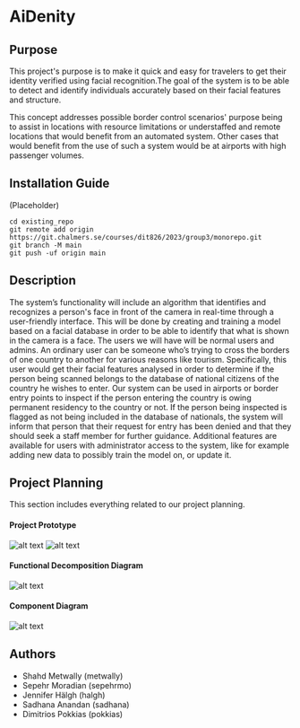 # AiDenity

## Purpose

This project's purpose is to make it quick and easy for travelers to get their identity verified using facial recognition.The goal of the system is to be able to detect and identify individuals accurately based on their facial features and structure.

This concept addresses possible border control scenarios' purpose being to assist in locations with resource limitations or understaffed and remote locations that would benefit from an automated system. Other cases that would benefit from the use of such a system would be at airports with high passenger volumes.

## Installation Guide
(Placeholder)
```
cd existing_repo
git remote add origin https://git.chalmers.se/courses/dit826/2023/group3/monorepo.git
git branch -M main
git push -uf origin main
```

## Description
The system’s functionality will include an algorithm that identifies and recognizes a person's face in front of the camera in real-time through a user-friendly interface. This will be done by creating and training a model based on a facial database in order to be able to identify that what is shown in the camera is a face.
The users we will have will be normal users and admins. An ordinary user can be someone who’s trying to cross the borders of one country to another for various reasons like tourism. Specifically, this user would get their facial features analysed in order to determine if the person being scanned belongs to the database of national citizens of the country he wishes to enter. Our system can be used in airports or border entry points to inspect if the person entering the country is owing permanent residency to the country or not. If the person being inspected is flagged as not being included in the database of nationals, the system will inform that person that their request for entry has been denied and that they should seek a staff member for further guidance. Additional features are available for users with administrator access to the system, like for example adding new data to possibly train the model on, or update it.

## Project Planning

This section includes everything related to our project planning. 

#### Project Prototype
![alt text](https://git.chalmers.se/courses/dit826/2023/group3/monorepo/-/design_management/designs/92/0a95da4f5825f67034460025aadd093e1f34a45b/raw_image)
![alt text](https://git.chalmers.se/courses/dit826/2023/group3/monorepo/-/design_management/designs/93/0a95da4f5825f67034460025aadd093e1f34a45b/raw_image)

#### Functional Decomposition Diagram
![alt text](https://git.chalmers.se/courses/dit826/2023/group3/monorepo/-/design_management/designs/103/70d68b399fb23cfeef6ce9de2c72ed28dfa605b9/raw_image)

#### Component Diagram
![alt text](https://git.chalmers.se/courses/dit826/2023/group3/monorepo/-/design_management/designs/99/17210d08df328b1c7b62cba70eda5795afa5c6b5/raw_image)

## Authors
- Shahd Metwally (metwally)
- Sepehr Moradian (sepehrmo)
- Jennifer Hälgh (halgh)
- Sadhana Anandan (sadhana)
- Dimitrios Pokkias (pokkias)
